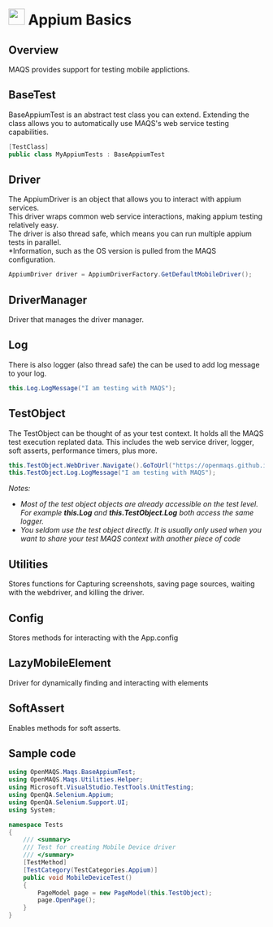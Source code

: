 # <img src="resources/maqslogo.ico" height="32" width="32"> Appium Basics

## Overview
MAQS provides support for testing mobile applictions.  	

## BaseTest
BaseAppiumTest is an abstract test class you can extend.  Extending the class allows you to automatically use MAQS's web service testing capabilities.
```csharp
[TestClass]
public class MyAppiumTests : BaseAppiumTest
```

## Driver
The AppiumDriver is an object that allows you to interact with appium services.  
This driver wraps common web service interactions, making appium testing relatively easy.  
The driver is also thread safe, which means you can run multiple appium tests in parallel.  
*Information, such as the OS version is pulled from the MAQS configuration.
```csharp
AppiumDriver driver = AppiumDriverFactory.GetDefaultMobileDriver();
```

## DriverManager
Driver that manages the driver manager.

## Log
There is also logger (also thread safe) the can be used to add log message to your log.
```csharp
this.Log.LogMessage("I am testing with MAQS");
```

## TestObject
The TestObject can be thought of as your test context.  It holds all the MAQS test execution replated data.  This includes the web service driver, logger, soft asserts, performance timers, plus more.
```csharp
this.TestObject.WebDriver.Navigate().GoToUrl("https://openmaqs.github.io/TestingSite/Automation/");
this.TestObject.Log.LogMessage("I am testing with MAQS");
```
*Notes:*  
* *Most of the test object objects are already accessible on the test level. For example **this.Log** and **this.TestObject.Log** both access the same logger.*
* *You seldom use the test object directly. It is usually only used when you want to share your test MAQS context with another piece of code*

## Utilities
Stores functions for Capturing screenshots, saving page sources, waiting with the webdriver, and killing the driver.

## Config
Stores methods for interacting with the App.config

## LazyMobileElement
Driver for dynamically finding and interacting with elements

## SoftAssert
Enables methods for soft asserts.

## Sample code
```csharp
using OpenMAQS.Maqs.BaseAppiumTest;
using OpenMAQS.Maqs.Utilities.Helper;
using Microsoft.VisualStudio.TestTools.UnitTesting;
using OpenQA.Selenium.Appium;
using OpenQA.Selenium.Support.UI;
using System;

namespace Tests
{
    /// <summary>
    /// Test for creating Mobile Device driver
    /// </summary>
    [TestMethod]
    [TestCategory(TestCategories.Appium)]
    public void MobileDeviceTest()
    {
		PageModel page = new PageModel(this.TestObject);
        page.OpenPage();
    }
}
```